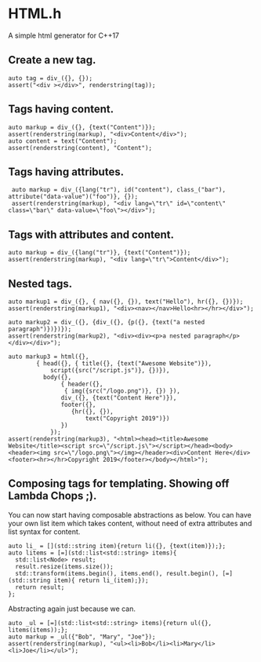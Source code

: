 # HTML.h
A simple html generator for C++17

## Create a new tag.

    auto tag = div_({}, {});    
    assert("<div ></div>", renderstring(tag));

## Tags having content.

    auto markup = div_({}, {text("Content")});
    assert(renderstring(markup), "<div>Content</div>");
    auto content = text("Content");
    assert(renderstring(content), "Content");

## Tags having attributes.

     auto markup = div_({lang("tr"), id("content"), class_("bar"), attribute("data-value")("foo")}, {});
     assert(renderstring(markup), "<div lang=\"tr\" id=\"content\" class=\"bar\" data-value=\"foo\"></div>");
     
## Tags with attributes and content.

    auto markup = div_({lang("tr")}, {text("Content")});
    assert(renderstring(markup), "<div lang=\"tr\">Content</div>");

## Nested tags.

    auto markup1 = div_({}, { nav({}, {}), text("Hello"), hr({}, {})});
    assert(renderstring(markup1), "<div><nav></nav>Hello<hr></hr></div>");

    auto markup2 = div_({}, {div_({}, {p({}, {text("a nested paragraph")})})});
    assert(renderstring(markup2), "<div><div><p>a nested paragraph</p></div></div>");

    auto markup3 = html({},
			{ head({}, { title({}, {text("Awesome Website")}),
				script({src("/script.js")}, {})}),
			  body({},
			       { header({},
					{ img({src("/logo.png")}, {}) }),
				   div_({}, {text("Content Here")}),
				   footer({},
					  {hr({}, {}),
					      text("Copyright 2019")})
				   })
			    });
    assert(renderstring(markup3), "<html><head><title>Awesome Website</title><script src=\"/script.js\"></script></head><body><header><img src=\"/logo.png\"></img></header><div>Content Here</div><footer><hr></hr>Copyright 2019</footer></body></html>");


## Composing tags for templating. Showing off Lambda Chops ;).
You can now start having composable abstractions as below.
You can have your own list item which takes content, without need of extra attributes and list syntax for content.
    
    auto li_ = [](std::string item){return li({}, {text(item)});}; 
    auto litems = [=](std::list<std::string> items){
      std::list<Node> result;
      result.resize(items.size());
      std::transform(items.begin(), items.end(), result.begin(), [=](std::string item){ return li_(item);});
      return result;
    };


Abstracting again just because we can.
      
    auto _ul = [=](std::list<std::string> items){return ul({}, litems(items));}; 
    auto markup = _ul({"Bob", "Mary", "Joe"});
    assert(renderstring(markup), "<ul><li>Bob</li><li>Mary</li><li>Joe</li></ul>");
